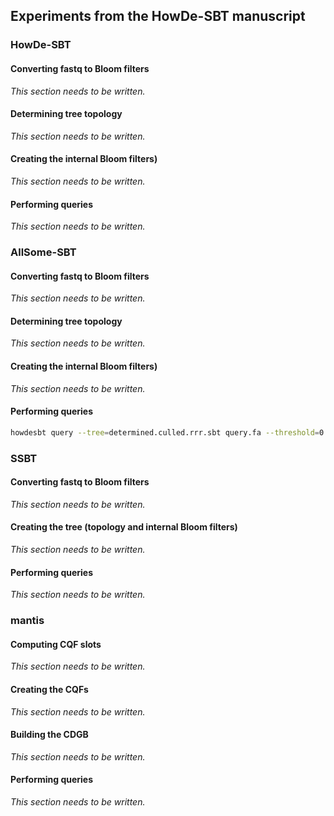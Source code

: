 ## Experiments from the HowDe-SBT manuscript

### HowDe-SBT

#### Converting fastq to Bloom filters

_This section needs to be written._

#### Determining tree topology

_This section needs to be written._

#### Creating the internal Bloom filters)

_This section needs to be written._

#### Performing queries

_This section needs to be written._

### AllSome-SBT

#### Converting fastq to Bloom filters

_This section needs to be written._

#### Determining tree topology

_This section needs to be written._

#### Creating the internal Bloom filters)

_This section needs to be written._

#### Performing queries

```bash  
howdesbt query --tree=determined.culled.rrr.sbt query.fa --threshold=0.9
```

### SSBT

#### Converting fastq to Bloom filters

_This section needs to be written._

#### Creating the tree (topology and internal Bloom filters)

_This section needs to be written._

#### Performing queries

_This section needs to be written._

### mantis

#### Computing CQF slots

_This section needs to be written._

#### Creating the CQFs

_This section needs to be written._

#### Building the CDGB

_This section needs to be written._

#### Performing queries

_This section needs to be written._
